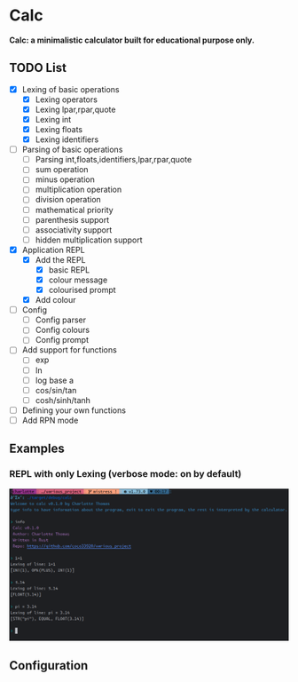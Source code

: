 # Calc

**Calc: a minimalistic calculator built for educational purpose only.**

## TODO List

- [X] Lexing of basic operations
    - [X] Lexing operators
    - [X] Lexing lpar,rpar,quote
    - [X] Lexing int
    - [X] Lexing floats
    - [X] Lexing identifiers
- [ ] Parsing of basic operations
    - [ ] Parsing int,floats,identifiers,lpar,rpar,quote
    - [ ] sum operation
    - [ ] minus operation
    - [ ] multiplication operation
    - [ ] division operation
    - [ ] mathematical priority
    - [ ] parenthesis support
    - [ ] associativity support
    - [ ] hidden multiplication support
- [X] Application REPL
    - [X] Add the REPL
        - [X] basic REPL
        - [X] colour message
        - [X] colourised prompt
    - [X] Add colour
- [ ] Config
    - [ ] Config parser
    - [ ] Config colours
    - [ ] Config prompt
- [ ] Add support for functions
    - [ ] exp
    - [ ] ln
    - [ ] log base a
    - [ ] cos/sin/tan
    - [ ] cosh/sinh/tanh
- [ ] Defining your own functions
- [ ] Add RPN mode

## Examples

### REPL with only Lexing (verbose mode: on by default)

![](assets/test_lexing.png)

## Configuration